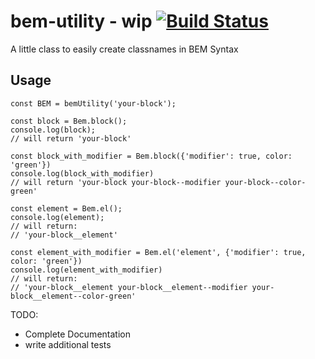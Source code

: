 # bem-utility - wip [![Build Status](https://travis-ci.org/theparthy/bem-utility.svg?branch=master)](https://travis-ci.org/theparthy/bem-utility)
A little class to easily create classnames in BEM Syntax

## Usage
```
const BEM = bemUtility('your-block');

const block = Bem.block();
console.log(block);
// will return 'your-block'

const block_with_modifier = Bem.block({'modifier': true, color: 'green'})
console.log(block_with_modifier)
// will return 'your-block your-block--modifier your-block--color-green'

const element = Bem.el();
console.log(element);
// will return:
// 'your-block__element'

const element_with_modifier = Bem.el('element', {'modifier': true, color: 'green'})
console.log(element_with_modifier)
// will return:
// 'your-block__element your-block__element--modifier your-block__element--color-green'

```


TODO: 
 - Complete Documentation
 - write additional tests

